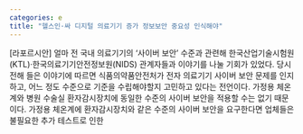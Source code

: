 ```yaml
---
categories: e
title: "헬스인·싸 디지털 의료기기 증가 정보보안 중요성 인식해야"
---
```

[라포르시안] 얼마 전 국내 의료기기의 ‘사이버 보안’ 수준과 관련해 한국산업기술시험원(KTL)·한국의료기기안전정보원(NIDS) 관계자들과 이야기를 나눌 기회가 있었다. 당시 전해 들은 이야기에 따르면 식품의약품안전처가 전자 의료기기 사이버 보안 문제를 인지하고, 어느 정도 수준으로 기준을 수립해야할지 고민하고 있다는 전언이다. 가정용 체온계와 병원 수술실 환자감시장치에 동일한 수준의 사이버 보안을 적용할 수는 없기 때문이다. 가정용 체온계에 환자감시장치와 같은 수준의 사이버 보안을 요구한다면 업체들은 불필요한 추가 테스트로 인한